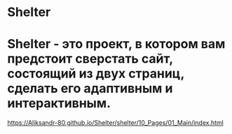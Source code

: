 # Shelter
# Shelter - это проект, в котором вам предстоит сверстать сайт, состоящий из двух страниц, сделать его адаптивным и интерактивным.
https://Aliksandr-80.github.io/Shelter/shelter/10_Pages/01_Main/index.html
